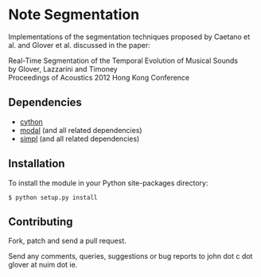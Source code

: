 Note Segmentation
=================

Implementations of the segmentation techniques proposed by Caetano et al.
and Glover et al. discussed in the paper:

Real-Time Segmentation of the Temporal Evolution of Musical Sounds  
by Glover, Lazzarini and Timoney  
Proceedings of Acoustics 2012 Hong Kong Conference  


Dependencies
------------

* [cython](http://cython.org)
* [modal](http://github.com/johnglover/modal) (and all related dependencies)
* [simpl](http://simplsound.sourceforge.net) (and all related dependencies)


Installation
------------

To install the module in your Python site-packages directory:

    $ python setup.py install


Contributing
------------

Fork, patch and send a pull request.

Send any comments, queries, suggestions or bug reports to john dot c dot glover at nuim dot ie.
